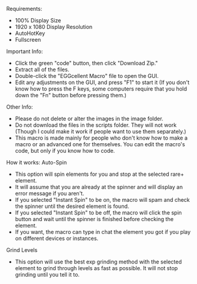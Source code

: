 Requirements:
- 100% Display Size 
- 1920 x 1080 Display Resolution
- AutoHotKey 
- Fullscreen

Important Info:
- Click the green "code" button, then click "Download Zip."
- Extract all of the files.
- Double-click the "EGGcellent Macro" file to open the GUI.
- Edit any adjustments on the GUI, and press "F1" to start it (If you don't know how to press the F keys, some computers require that you hold down the "Fn" button before pressing them.)
  
Other Info:
- Please do not delete or alter the images in the image folder.
- Do not download the files in the scripts folder. They will not work (Though I could make it work if people want to use them separately.)
- This macro is made mainly for people who don't know how to make a macro or an advanced one for themselves. You can edit the macro's code, but only if you know how to code.

How it works:
Auto-Spin
- This option will spin elements for you and stop at the selected rare+ element.
- It will assume that you are already at the spinner and will display an error message if you aren't.
- If you selected "Instant Spin" to be on, the macro will spam and check the spinner until the desired element is found.
- If you selected "Instant Spin" to be off, the macro will click the spin button and wait until the spinner is finished before checking the element.
- If you want, the macro can type in chat the element you got if you play on different devices or instances.

 Grind Levels
 - This option will use the best exp grinding method with the selected element to grind through levels as fast as possible. It will not stop grinding until you tell it to.
